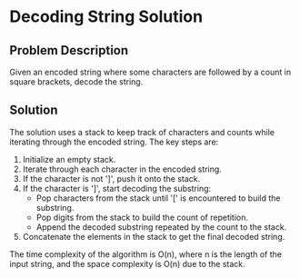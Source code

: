 # Decoding String Solution

## Problem Description

Given an encoded string where some characters are followed by a count in square brackets, decode the string.

## Solution

The solution uses a stack to keep track of characters and counts while iterating through the encoded string. The key steps are:

1. Initialize an empty stack.
2. Iterate through each character in the encoded string.
3. If the character is not ']', push it onto the stack.
4. If the character is ']', start decoding the substring:
   - Pop characters from the stack until '[' is encountered to build the substring.
   - Pop digits from the stack to build the count of repetition.
   - Append the decoded substring repeated by the count to the stack.
5. Concatenate the elements in the stack to get the final decoded string.

The time complexity of the algorithm is O(n), where n is the length of the input string, and the space complexity is O(n) due to the stack.
